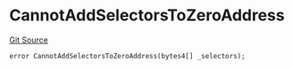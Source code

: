 # CannotAddSelectorsToZeroAddress
[Git Source](https://github.com/thrackle-io/tron/blob/759037970009f24ec0ac5995bf26019f0b6997be/src/client/token/handler/diamond/HandlerDiamondLib.sol)


```solidity
error CannotAddSelectorsToZeroAddress(bytes4[] _selectors);
```

